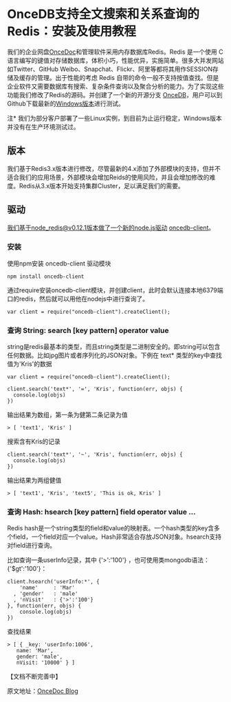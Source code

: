 # OnceDB支持全文搜索和关系查询的Redis：安装及使用教程

我们的企业网盘[OnceDoc](http://cn.oncedoc.com)和管理软件采用内存数据库Redis。Redis 是一个使用 C 语言编写的键值对存储数据库，体积小巧，性能优异，实施简单。很多大并发网站如Twitter、GitHub  Weibo、Snapchat、Flickr、阿里等都将其用作SESSION存储及缓存的管理。出于性能的考虑 Redis 自带的命令一般不支持按值查找。但是企业软件又需要数据库有搜索、复杂条件查询以及聚合分析的能力。为了实现这些功能我们修改了Redis的源码。并创建了一个新的开源分支 [OnceDB](https://github.com/OnceDoc/OnceDB)，用户可以到Github下载最新的[Windows版本](https://github.com/OnceDoc/OnceDB.win/releases)进行测试。

注* 我们为部分客户部署了一些Linux实例，到目前为止运行稳定，Windows版本并没有在生产环境测试过。

## 版本
  
我们基于Redis3.x版本进行修改，尽管最新的4.x添加了外部模块的支持，但并不适合我们的应用场景，外部模块会增加Reids的使用风险，并且会增加修改的难度。Redis从3.x版本开始支持集群Cluster，足以满足我们的需要。

## 驱动

我们基于node_redis@v0.12.1版本做了一个新的node.js驱动 [oncedb-client](https://github.com/OnceDoc/node-oncedb-client)。

### 安装

使用npm安装 oncedb-client 驱动模块

    npm install oncedb-client

通过require安装oncedb-client模块，并创建client，此时会默认连接本地6379端口的redis，然后就可以用他在nodejs中进行查询了。

    var client = require("oncedb-client").createClient();

### 查询 String: search [key pattern] operator value

string是redis最基本的类型，而且string类型是二进制安全的。即string可以包含任何数据。比如jpg图片或者序列化的JSON对象。下例在 text* 类型的key中查找值为'Kris'的数据

    var client = require("oncedb-client").createClient();

    client.search('text*', '=', 'Kris', function(err, objs) {
      console.log(objs)
    })

输出结果为数组，第一条为健第二条记录为值

    > [ 'text1', 'Kris' ]


搜索含有Kris的记录

    client.search('text*', '~', 'Kris', function(err, objs) {
      console.log(objs)
    })

输出结果为两组健值

    > [ 'text1', 'Kris', 'text5', 'This is ok, Kris' ]


### 查询 Hash: hsearch [key pattern] field operator value ...

Redis hash是一个string类型的field和value的映射表。一个hash类型的key含多个field，一个field对应一个value。Hash非常适合存放JSON对象。hsearch支持对field进行查询。

比如查询一条userInfo记录，其中 {'>':'100'} ，也可使用类mongodb语法：{'$gt':'100'}：

    client.hsearch('userInfo:*', {
        'name'     : 'Mar'
      , 'gender'   : 'male'
      , 'nVisit'   : {'>':'100'}
    }, function(err, objs) {
        console.log(objs)  
    })

查找结果

    > [ { _key: 'userInfo:1006',
       name: 'Mar',
       gender: 'male',
       nVisit: '10000' } ]


【文档不断完善中】


原文地址：[OnceDoc Blog](http://cn.oncedoc.com/blog/view/ixzojnl2cn01am5d)